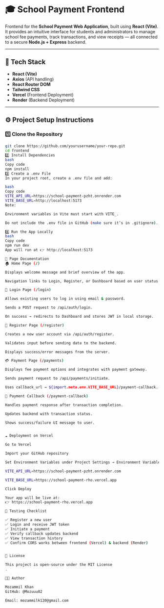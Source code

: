 # 🎓 School Payment Frontend

Frontend for the **School Payment Web Application**, built using **React (Vite)**.  
It provides an intuitive interface for students and administrators to manage school fee payments, track transactions, and view receipts — all connected to a secure **Node.js + Express** backend.

---

## 🚀 Tech Stack

- **React (Vite)**
- **Axios** (API handling)
- **React Router DOM**
- **Tailwind CSS**
- **Vercel** (Frontend Deployment)
- **Render** (Backend Deployment)

---

## ⚙️ Project Setup Instructions

### 1️⃣ Clone the Repository
```bash
git clone https://github.com/yourusername/your-repo.git
cd frontend
2️⃣ Install Dependencies
bash
Copy code
npm install
3️⃣ Create a .env File
In your project root, create a .env file and add:

bash
Copy code
VITE_API_URL=https://school-payment-pzht.onrender.com
VITE_BASE_URL=http://localhost:5173
Note:

Environment variables in Vite must start with VITE_.

Do not include the .env file in GitHub (make sure it’s in .gitignore).

4️⃣ Run the App Locally
bash
Copy code
npm run dev
App will run at 👉 http://localhost:5173

🧠 Page Documentation
🏠 Home Page (/)

Displays welcome message and brief overview of the app.

Navigation links to Login, Register, or Dashboard based on user status.

🔐 Login Page (/login)

Allows existing users to log in using email & password.

Sends a POST request to /api/auth/login.

On success → redirects to Dashboard and stores JWT in local storage.

🧾 Register Page (/register)

Creates a new user account via /api/auth/register.

Validates input before sending data to the backend.

Displays success/error messages from the server.

💳 Payment Page (/payments)

Displays fee payment options and integrates with payment gateway.

Sends payment request to /api/payments/initiate.

Uses callback_url → ${import.meta.env.VITE_BASE_URL}/payment-callback.

🔁 Payment Callback (/payment-callback)

Handles payment response after transaction completion.

Updates backend with transaction status.

Shows success/failure UI message to user.


☁️ Deployment on Vercel

Go to Vercel

Import your GitHub repository

Set Environment Variables under Project Settings → Environment Variables:

VITE_API_URL=https://school-payment-pzht.onrender.com

VITE_BASE_URL=https://school-payment-rho.vercel.app

Click Deploy

Your app will be live at:
👉 https://school-payment-rho.vercel.app

🧪 Testing Checklist

✅ Register a new user
✅ Login and receive JWT token
✅ Initiate a payment
✅ Verify callback updates backend
✅ View transaction history
✅ Confirm CORS works between frontend (Vercel) & backend (Render)


📄 License

This project is open-source under the MIT License
.

👨‍💻 Author

Mozammil Khan
GitHub: @Mozuuu02

Email: mozammilk120@gmail.com